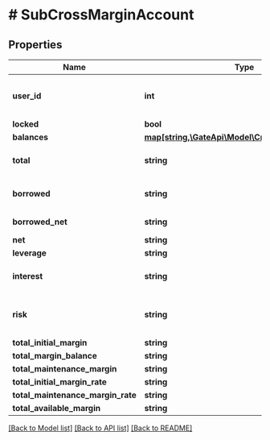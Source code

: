 # # SubCrossMarginAccount

## Properties

Name | Type | Description | Notes
------------ | ------------- | ------------- | -------------
**user_id** | **int** | User ID of the cross margin account. 0 means that the subaccount has not yet opened a cross margin account | [optional] 
**locked** | **bool** | Whether account is locked | [optional] 
**balances** | [**map[string,\GateApi\Model\CrossMarginBalance1]**](CrossMarginBalance1.md) |  | [optional] 
**total** | **string** | Total account value in USDT, i.e., the sum of all currencies&#39; &#x60;(available+freeze)*price*discount&#x60; | [optional] 
**borrowed** | **string** | Total borrowed value in USDT, i.e., the sum of all currencies&#39; &#x60;borrowed*price*discount&#x60; | [optional] 
**borrowed_net** | **string** | Total borrowed value in USDT * borrowed factor | [optional] 
**net** | **string** | Total net assets in USDT | [optional] 
**leverage** | **string** | Position leverage | [optional] 
**interest** | **string** | Total unpaid interests in USDT, i.e., the sum of all currencies&#39; &#x60;interest*price*discount&#x60; | [optional] 
**risk** | **string** | Risk rate. When it belows 110%, liquidation will be triggered. Calculation formula: &#x60;total / (borrowed+interest)&#x60; | [optional] 
**total_initial_margin** | **string** | Total initial margin | [optional] 
**total_margin_balance** | **string** | Total margin balance | [optional] 
**total_maintenance_margin** | **string** | Total maintenance margin | [optional] 
**total_initial_margin_rate** | **string** | Total initial margin rate | [optional] 
**total_maintenance_margin_rate** | **string** | Total maintenance margin rate | [optional] 
**total_available_margin** | **string** | Total available margin | [optional] 

[[Back to Model list]](../../README.md#documentation-for-models) [[Back to API list]](../../README.md#documentation-for-api-endpoints) [[Back to README]](../../README.md)
